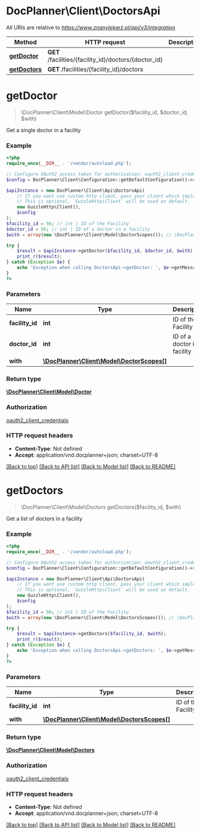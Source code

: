 # DocPlanner\Client\DoctorsApi

All URIs are relative to *https://www.znanylekarz.pl/api/v3/integration*

Method | HTTP request | Description
------------- | ------------- | -------------
[**getDoctor**](DoctorsApi.md#getdoctor) | **GET** /facilities/{facility_id}/doctors/{doctor_id} | 
[**getDoctors**](DoctorsApi.md#getdoctors) | **GET** /facilities/{facility_id}/doctors | 

# **getDoctor**
> \DocPlanner\Client\Model\Doctor getDoctor($facility_id, $doctor_id, $with)



Get a single doctor in a facility

### Example
```php
<?php
require_once(__DIR__ . '/vendor/autoload.php');

// Configure OAuth2 access token for authorization: oauth2_client_credentials
$config = DocPlanner\Client\Configuration::getDefaultConfiguration()->setAccessToken('YOUR_ACCESS_TOKEN');

$apiInstance = new DocPlanner\Client\Api\DoctorsApi(
    // If you want use custom http client, pass your client which implements `GuzzleHttp\ClientInterface`.
    // This is optional, `GuzzleHttp\Client` will be used as default.
    new GuzzleHttp\Client(),
    $config
);
$facility_id = 56; // int | ID of the Facility
$doctor_id = 56; // int | ID of a doctor in a facility
$with = array(new \DocPlanner\Client\Model\DoctorScopes()); // \DocPlanner\Client\Model\DoctorScopes[] | 

try {
    $result = $apiInstance->getDoctor($facility_id, $doctor_id, $with);
    print_r($result);
} catch (Exception $e) {
    echo 'Exception when calling DoctorsApi->getDoctor: ', $e->getMessage(), PHP_EOL;
}
?>
```

### Parameters

Name | Type | Description  | Notes
------------- | ------------- | ------------- | -------------
 **facility_id** | **int**| ID of the Facility |
 **doctor_id** | **int**| ID of a doctor in a facility |
 **with** | [**\DocPlanner\Client\Model\DoctorScopes[]**](../Model/\DocPlanner\Client\Model\DoctorScopes.md)|  | [optional]

### Return type

[**\DocPlanner\Client\Model\Doctor**](../Model/Doctor.md)

### Authorization

[oauth2_client_credentials](../../README.md#oauth2_client_credentials)

### HTTP request headers

 - **Content-Type**: Not defined
 - **Accept**: application/vnd.docplanner+json; charset=UTF-8

[[Back to top]](#) [[Back to API list]](../../README.md#documentation-for-api-endpoints) [[Back to Model list]](../../README.md#documentation-for-models) [[Back to README]](../../README.md)

# **getDoctors**
> \DocPlanner\Client\Model\Doctors getDoctors($facility_id, $with)



Get a list of doctors in a facility

### Example
```php
<?php
require_once(__DIR__ . '/vendor/autoload.php');

// Configure OAuth2 access token for authorization: oauth2_client_credentials
$config = DocPlanner\Client\Configuration::getDefaultConfiguration()->setAccessToken('YOUR_ACCESS_TOKEN');

$apiInstance = new DocPlanner\Client\Api\DoctorsApi(
    // If you want use custom http client, pass your client which implements `GuzzleHttp\ClientInterface`.
    // This is optional, `GuzzleHttp\Client` will be used as default.
    new GuzzleHttp\Client(),
    $config
);
$facility_id = 56; // int | ID of the Facility
$with = array(new \DocPlanner\Client\Model\DoctorsScopes()); // \DocPlanner\Client\Model\DoctorsScopes[] | 

try {
    $result = $apiInstance->getDoctors($facility_id, $with);
    print_r($result);
} catch (Exception $e) {
    echo 'Exception when calling DoctorsApi->getDoctors: ', $e->getMessage(), PHP_EOL;
}
?>
```

### Parameters

Name | Type | Description  | Notes
------------- | ------------- | ------------- | -------------
 **facility_id** | **int**| ID of the Facility |
 **with** | [**\DocPlanner\Client\Model\DoctorsScopes[]**](../Model/\DocPlanner\Client\Model\DoctorsScopes.md)|  | [optional]

### Return type

[**\DocPlanner\Client\Model\Doctors**](../Model/Doctors.md)

### Authorization

[oauth2_client_credentials](../../README.md#oauth2_client_credentials)

### HTTP request headers

 - **Content-Type**: Not defined
 - **Accept**: application/vnd.docplanner+json; charset=UTF-8

[[Back to top]](#) [[Back to API list]](../../README.md#documentation-for-api-endpoints) [[Back to Model list]](../../README.md#documentation-for-models) [[Back to README]](../../README.md)

